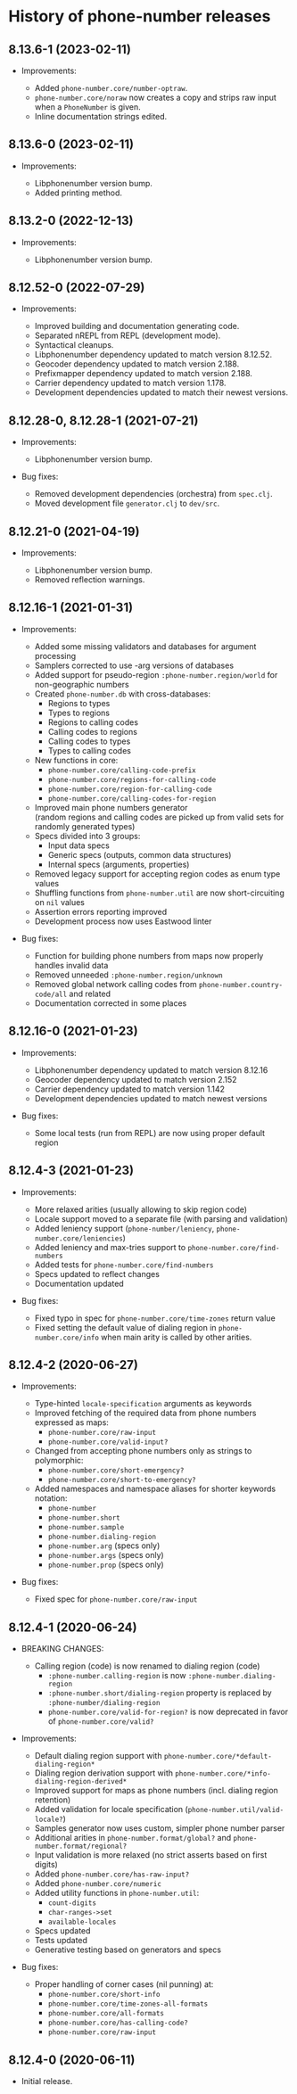 # History of phone-number releases

## 8.13.6-1 (2023-02-11)

- Improvements:

  * Added `phone-number.core/number-optraw`.
  * `phone-number.core/noraw` now creates a copy and strips raw input when
    a `PhoneNumber` is given.
  * Inline documentation strings edited.

## 8.13.6-0 (2023-02-11)

- Improvements:

  * Libphonenumber version bump.
  * Added printing method.

## 8.13.2-0 (2022-12-13)

- Improvements:

  * Libphonenumber version bump.

## 8.12.52-0 (2022-07-29)

- Improvements:

  * Improved building and documentation generating code.
  * Separated nREPL from REPL (development mode).
  * Syntactical cleanups.
  * Libphonenumber dependency updated to match version 8.12.52.
  * Geocoder dependency updated to match version 2.188.
  * Prefixmapper dependency updated to match version 2.188.
  * Carrier dependency updated to match version 1.178.
  * Development dependencies updated to match their newest versions.

## 8.12.28-0, 8.12.28-1 (2021-07-21)

- Improvements:

  * Libphonenumber version bump.

- Bug fixes:

  * Removed development dependencies (orchestra) from `spec.clj`.
  * Moved development file `generator.clj` to `dev/src`.

## 8.12.21-0 (2021-04-19)

- Improvements:

  * Libphonenumber version bump.
  * Removed reflection warnings.

## 8.12.16-1 (2021-01-31)

- Improvements:

  * Added some missing validators and databases for argument processing
  * Samplers corrected to use -arg versions of databases
  * Added support for pseudo-region `:phone-number.region/world` for non-geographic numbers
  * Created `phone-number.db` with cross-databases:
    * Regions to types
    * Types to regions
    * Regions to calling codes
    * Calling codes to regions
    * Calling codes to types
    * Types to calling codes
  * New functions in core:
    * `phone-number.core/calling-code-prefix`
    * `phone-number.core/regions-for-calling-code`
    * `phone-number.core/region-for-calling-code`
    * `phone-number.core/calling-codes-for-region`
  * Improved main phone numbers generator  
    (random regions and calling codes are picked up from valid sets for randomly
    generated types)
  * Specs divided into 3 groups:
    * Input data specs
    * Generic specs (outputs, common data structures)
    * Internal specs (arguments, properties)
  * Removed legacy support for accepting region codes as enum type values
  * Shuffling functions from `phone-number.util` are now short-circuiting on `nil` values
  * Assertion errors reporting improved
  * Development process now uses Eastwood linter

- Bug fixes:

  * Function for building phone numbers from maps now properly handles invalid data
  * Removed unneeded `:phone-number.region/unknown`
  * Removed global network calling codes from `phone-number.country-code/all` and
    related
  * Documentation corrected in some places

## 8.12.16-0 (2021-01-23)

- Improvements:

  * Libphonenumber dependency updated to match version 8.12.16
  * Geocoder dependency updated to match version 2.152
  * Carrier dependency updated to match version 1.142
  * Development dependencies updated to match newest versions

- Bug fixes:

  * Some local tests (run from REPL) are now using proper default region

## 8.12.4-3 (2021-01-23)

- Improvements:

    * More relaxed arities (usually allowing to skip region code)
    * Locale support moved to a separate file (with parsing and validation)
    * Added leniency support (`phone-number/leniency`, `phone-number.core/leniencies`)
    * Added leniency and max-tries support to `phone-number.core/find-numbers`
    * Added tests for `phone-number.core/find-numbers`
    * Specs updated to reflect changes
    * Documentation updated

- Bug fixes:

    * Fixed typo in spec for `phone-number.core/time-zones` return value
    * Fixed setting the default value of dialing region in `phone-number.core/info`
      when main arity is called by other arities.

## 8.12.4-2 (2020-06-27)

- Improvements:

    * Type-hinted `locale-specification` arguments as keywords
    * Improved fetching of the required data from phone numbers expressed as maps:
      * `phone-number.core/raw-input`
      * `phone-number.core/valid-input?`
    * Changed from accepting phone numbers only as strings to polymorphic:
      * `phone-number.core/short-emergency?`
      * `phone-number.core/short-to-emergency?`
    * Added namespaces and namespace aliases for shorter keywords notation:
      * `phone-number`
      * `phone-number.short`
      * `phone-number.sample`
      * `phone-number.dialing-region`
      * `phone-number.arg` (specs only)
      * `phone-number.args` (specs only)
      * `phone-number.prop` (specs only)

- Bug fixes:

    * Fixed spec for `phone-number.core/raw-input`

## 8.12.4-1 (2020-06-24)

- BREAKING CHANGES:

    * Calling region (code) is now renamed to dialing region (code)
      * `:phone-number.calling-region` is now `:phone-number.dialing-region`
      * `:phone-number.short/dialing-region` property is replaced by
        `:phone-number/dialing-region`
      * `phone-number.core/valid-for-region?` is now deprecated in favor of `phone-number.core/valid?`

- Improvements:

    * Default dialing region support with `phone-number.core/*default-dialing-region*`
    * Dialing region derivation support with `phone-number.core/*info-dialing-region-derived*`
    * Improved support for maps as phone numbers (incl. dialing region retention)
    * Added validation for locale specification (`phone-number.util/valid-locale?`)
    * Samples generator now uses custom, simpler phone number parser
    * Additional arities in `phone-number.format/global?` and
      `phone-number.format/regional?`
    * Input validation is more relaxed (no strict asserts based on first digits)
    * Added `phone-number.core/has-raw-input?`
    * Added `phone-number.core/numeric`
    * Added utility functions in `phone-number.util`:
      - `count-digits`
      - `char-ranges->set`
      - `available-locales`
    * Specs updated
    * Tests updated
    * Generative testing based on generators and specs

- Bug fixes:

    * Proper handling of corner cases (nil punning) at:
      - `phone-number.core/short-info`
      - `phone-number.core/time-zones-all-formats`
      - `phone-number.core/all-formats`
      - `phone-number.core/has-calling-code?`
      - `phone-number.core/raw-input`

## 8.12.4-0 (2020-06-11)

- Initial release.

